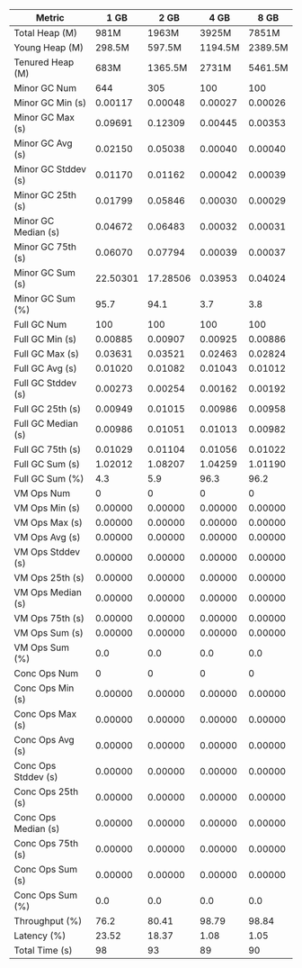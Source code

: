 | Metric | 1 GB | 2 GB | 4 GB | 8 GB |
|------|----|----|----|----|
| Total Heap (M) | 981M | 1963M | 3925M | 7851M |
| Young Heap (M) | 298.5M | 597.5M | 1194.5M | 2389.5M |
| Tenured Heap (M) | 683M | 1365.5M | 2731M | 5461.5M |
| Minor GC Num | 644 | 305 | 100 | 100 |
| Minor GC Min (s) | 0.00117 | 0.00048 | 0.00027 | 0.00026 |
| Minor GC Max (s) | 0.09691 | 0.12309 | 0.00445 | 0.00353 |
| Minor GC Avg (s) | 0.02150 | 0.05038 | 0.00040 | 0.00040 |
| Minor GC Stddev (s) | 0.01170 | 0.01162 | 0.00042 | 0.00039 |
| Minor GC 25th (s) | 0.01799 | 0.05846 | 0.00030 | 0.00029 |
| Minor GC Median (s) | 0.04672 | 0.06483 | 0.00032 | 0.00031 |
| Minor GC 75th (s) | 0.06070 | 0.07794 | 0.00039 | 0.00037 |
| Minor GC Sum (s) | 22.50301 | 17.28506 | 0.03953 | 0.04024 |
| Minor GC Sum (%) | 95.7 | 94.1 | 3.7 | 3.8 |
| Full GC Num | 100 | 100 | 100 | 100 |
| Full GC Min (s) | 0.00885 | 0.00907 | 0.00925 | 0.00886 |
| Full GC Max (s) | 0.03631 | 0.03521 | 0.02463 | 0.02824 |
| Full GC Avg (s) | 0.01020 | 0.01082 | 0.01043 | 0.01012 |
| Full GC Stddev (s) | 0.00273 | 0.00254 | 0.00162 | 0.00192 |
| Full GC 25th (s) | 0.00949 | 0.01015 | 0.00986 | 0.00958 |
| Full GC Median (s) | 0.00986 | 0.01051 | 0.01013 | 0.00982 |
| Full GC 75th (s) | 0.01029 | 0.01104 | 0.01056 | 0.01022 |
| Full GC Sum (s) | 1.02012 | 1.08207 | 1.04259 | 1.01190 |
| Full GC Sum (%) | 4.3 | 5.9 | 96.3 | 96.2 |
| VM Ops Num | 0 | 0 | 0 | 0 |
| VM Ops Min (s) | 0.00000 | 0.00000 | 0.00000 | 0.00000 |
| VM Ops Max (s) | 0.00000 | 0.00000 | 0.00000 | 0.00000 |
| VM Ops Avg (s) | 0.00000 | 0.00000 | 0.00000 | 0.00000 |
| VM Ops Stddev (s) | 0.00000 | 0.00000 | 0.00000 | 0.00000 |
| VM Ops 25th (s) | 0.00000 | 0.00000 | 0.00000 | 0.00000 |
| VM Ops Median (s) | 0.00000 | 0.00000 | 0.00000 | 0.00000 |
| VM Ops 75th (s) | 0.00000 | 0.00000 | 0.00000 | 0.00000 |
| VM Ops Sum (s) | 0.00000 | 0.00000 | 0.00000 | 0.00000 |
| VM Ops Sum (%) | 0.0 | 0.0 | 0.0 | 0.0 |
| Conc Ops Num | 0 | 0 | 0 | 0 |
| Conc Ops Min (s) | 0.00000 | 0.00000 | 0.00000 | 0.00000 |
| Conc Ops Max (s) | 0.00000 | 0.00000 | 0.00000 | 0.00000 |
| Conc Ops Avg (s) | 0.00000 | 0.00000 | 0.00000 | 0.00000 |
| Conc Ops Stddev (s) | 0.00000 | 0.00000 | 0.00000 | 0.00000 |
| Conc Ops 25th (s) | 0.00000 | 0.00000 | 0.00000 | 0.00000 |
| Conc Ops Median (s) | 0.00000 | 0.00000 | 0.00000 | 0.00000 |
| Conc Ops 75th (s) | 0.00000 | 0.00000 | 0.00000 | 0.00000 |
| Conc Ops Sum (s) | 0.00000 | 0.00000 | 0.00000 | 0.00000 |
| Conc Ops Sum (%) | 0.0 | 0.0 | 0.0 | 0.0 |
| Throughput (%) | 76.2 | 80.41 | 98.79 | 98.84 |
| Latency (%) | 23.52 | 18.37 | 1.08 | 1.05 |
| Total Time (s) | 98 | 93 | 89 | 90 |
